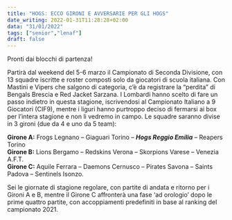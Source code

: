 ```yaml
---
title: "HOGS: ECCO GIRONI E AVVERSARIE PER GLI HOGS"
date_writing: 2022-01-31T11:28:28+02:00
data: "31/01/2022"
tags: ["senior","lenaf"]
draft: false
---
```


Pronti dai blocchi di partenza!  
  
Partirà dal weekend del 5-6 marzo il Campionato di Seconda Divisione, con 13 squadre iscritte e roster composti solo da giocatori di scuola italiana. Con Mastini e Vipers che salgono di categoria, c’è da registrare la “perdita” di Bengals Brescia e Red Jacket Sarzana. I Lombardi hanno scelto di fare un passo indietro in questa stagione, iscrivendosi al Campionato Italiano a 9 Giocatori (CIF9), mentre i liguri hanno purtroppo deciso di fermarsi ai box per l’intera stagione e non li vedremo in campo. 
Le squadre saranno divise in 3 gironi (due da 4 e uno da 5 team):  
  
**Girone A:** Frogs Legnano – Giaguari Torino –  ***Hogs Reggio Emilia*** – Reapers Torino  
**Girone B:** Lions Bergamo – Redskins Verona – Skorpions Varese – Venezia A.F.T.  
**Girone C:** Aquile Ferrara – Daemons Cernusco – Pirates Savona – Saints Padova – Sentinels Isonzo.  
  
Sei le giornate di stagione regolare, con partite di andata e ritorno per i Gironi A e B, mentre il Girone C affronterà una fase ‘ad orologio’ dopo le prime quattro partite, con accoppiamenti predefiniti in base al ranking del campionato 2021.  
  
